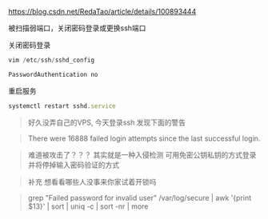 https://blog.csdn.net/RedaTao/article/details/100893444



被扫描弱端口，关闭密码登录或更换ssh端口



关闭密码登录

```javascript
vim /etc/ssh/sshd_config
```



```javascript
PasswordAuthentication no
```

重启服务

```javascript
systemctl restart sshd.service
```







> 好久没弄自己的VPS, 今天登录ssh 发现下面的警告

> There were 16888 failed login attempts since the last successful login.

> 难道被攻击了？？？ 其实就是一种入侵检测 可用免密公钥私钥的方式登录 并将停掉输入密码验证的方式

> 补充 想看看哪些人没事来你家试着开锁吗

> grep "Failed password for invalid user" /var/log/secure | awk '{print $13}' | sort | uniq -c | sort -nr | more